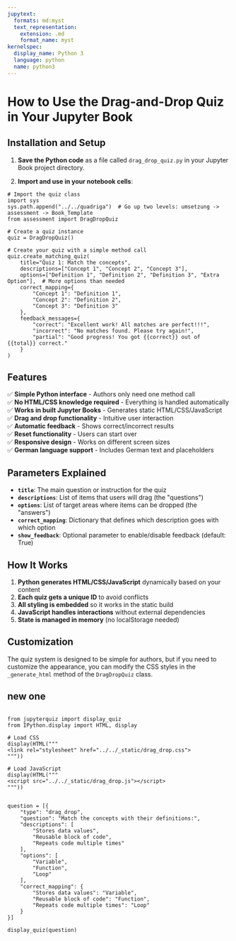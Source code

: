 ```yaml
---
jupytext:
  formats: md:myst
  text_representation:
    extension: .md
    format_name: myst
kernelspec:
  display_name: Python 3
  language: python
  name: python3
---
```


# How to Use the Drag-and-Drop Quiz in Your Jupyter Book

## Installation and Setup

1. **Save the Python code** as a file called `drag_drop_quiz.py` in your Jupyter Book project directory.

2. **Import and use in your notebook cells**:

```{code-cell} ipython3
# Import the quiz class
import sys
sys.path.append("../../quadriga")  # Go up two levels: umsetzung -> assessment -> Book_Template
from assessment import DragDropQuiz

# Create a quiz instance
quiz = DragDropQuiz()

# Create your quiz with a simple method call
quiz.create_matching_quiz(
    title="Quiz 1: Match the concepts",
    descriptions=["Concept 1", "Concept 2", "Concept 3"],
    options=["Definition 1", "Definition 2", "Definition 3", "Extra Option"],  # More options than needed
    correct_mapping={
        "Concept 1": "Definition 1", 
        "Concept 2": "Definition 2", 
        "Concept 3": "Definition 3"
    },
    feedback_messages={
        "correct": "Excellent work! All matches are perfect!!!",
        "incorrect": "No matches found. Please try again!",
        "partial": "Good progress! You got {{correct}} out of {{total}} correct."
    }
)

```

## Features

✅ **Simple Python interface** - Authors only need one method call  
✅ **No HTML/CSS knowledge required** - Everything is handled automatically  
✅ **Works in built Jupyter Books** - Generates static HTML/CSS/JavaScript  
✅ **Drag and drop functionality** - Intuitive user interaction  
✅ **Automatic feedback** - Shows correct/incorrect results  
✅ **Reset functionality** - Users can start over  
✅ **Responsive design** - Works on different screen sizes  
✅ **German language support** - Includes German text and placeholders

## Parameters Explained

- **`title`**: The main question or instruction for the quiz
- **`descriptions`**: List of items that users will drag (the "questions")
- **`options`**: List of target areas where items can be dropped (the "answers")
- **`correct_mapping`**: Dictionary that defines which description goes with which option
- **`show_feedback`**: Optional parameter to enable/disable feedback (default: True)


## How It Works

1. **Python generates HTML/CSS/JavaScript** dynamically based on your content
2. **Each quiz gets a unique ID** to avoid conflicts
3. **All styling is embedded** so it works in the static build
4. **JavaScript handles interactions** without external dependencies
5. **State is managed in memory** (no localStorage needed)


## Customization

The quiz system is designed to be simple for authors, but if you need to customize the appearance, you can modify the CSS styles in the `_generate_html` method of the `DragDropQuiz` class.


## new one

```{code-cell} ipython3

from jupyterquiz import display_quiz
from IPython.display import HTML, display

# Load CSS
display(HTML("""
<link rel="stylesheet" href="../../_static/drag_drop.css">
"""))

# Load JavaScript
display(HTML("""
<script src="../../_static/drag_drop.js"></script>
"""))


question = [{
    "type": "drag_drop",
    "question": "Match the concepts with their definitions:",
    "descriptions": [
        "Stores data values",
        "Reusable block of code", 
        "Repeats code multiple times"
    ],
    "options": [
        "Variable",
        "Function", 
        "Loop"
    ],
    "correct_mapping": {
        "Stores data values": "Variable",
        "Reusable block of code": "Function",
        "Repeats code multiple times": "Loop"
    }
}]

display_quiz(question)
```